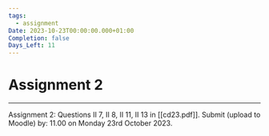 ```yaml
---
tags:
  - assignment
Date: 2023-10-23T00:00:00.000+01:00
Completion: false
Days_Left: 11
---
```

# Assignment 2
---

Assignment 2:
Questions II 7, II 8, II 11, II 13 in [[cd23.pdf]].
Submit (upload to Moodle) by: 11.00 on Monday 23rd October 2023.